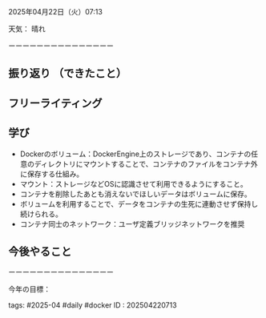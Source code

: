  
2025年04月22日（火）07:13  
  
天気：  晴れ
  
  
ーーーーーーーーーーーーーーー  
## 振り返り  （できたこと）
  
## フリーライティング  
  
  
## 学び  
  - Dockerのボリューム：DockerEngine上のストレージであり、コンテナの任意のディレクトリにマウントすることで、コンテナのファイルをコンテナ外に保存する仕組み。
  - マウント：ストレージなどOSに認識させて利用できるようにすること。
  - コンテナを削除したあとも消えないでほしいデータはボリュームに保存。
  - ボリュームを利用することで、データをコンテナの生死に連動させず保持し続けられる。
  - コンテナ同士のネットワーク：ユーザ定義ブリッジネットワークを推奨
## 今後やること  


  
ーーーーーーーーーーーーーーー  
  
今年の目標：  
  
tags: #2025-04 #daily  #docker 
ID : 202504220713